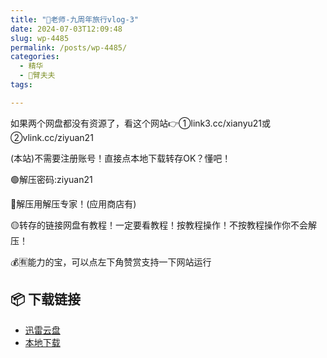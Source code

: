 ```yaml
---
title: "🌸老师-九周年旅行vlog-3"
date: 2024-07-03T12:09:48
slug: wp-4485
permalink: /posts/wp-4485/
categories:
  - 精华
  - 🌸臂夫夫
tags:

---
```


如果两个网盘都没有资源了，看这个网站👉①link3.cc/xianyu21或②vlink.cc/ziyuan21

(本站)不需要注册账号！直接点本地下载转存OK？懂吧！

🟢解压密码:ziyuan21

🔵解压用解压专家！(应用商店有)

🟡转存的链接网盘有教程！一定要看教程！按教程操作！不按教程操作你不会解压！

💰🈶能力的宝，可以点左下角赞赏支持一下网站运行

## 📦 下载链接
- [迅雷云盘](https://blziyuan21.com/pay-download/4485?key=c16197a937&down_id=0)
- [本地下载](https://blziyuan21.com/pay-download/4485?key=c16197a937&down_id=1)

